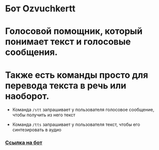 # Бот Ozvuchkertt

# Голосовой помощник, который понимает текст и голосовые сообщения.

# Также есть команды просто для перевода текста в речь или наоборот.

- Команда `/stt` запрашивает у пользователя голосовое сообщение, чтобы получить из него текст

- Команда `/tts` запрашивает у пользователя текст, чтобы его синтезировать в аудио

### [Cсылка на бот](https://t.me/Ozvuchkertt_bot)